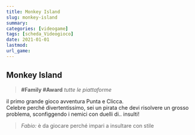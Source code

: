 ```yaml
---
title: Monkey Island
slug: monkey-island
summary: 
categories: [videogame]
tags: [scheda_Videogioco]
date: 2021-01-01
lastmod: 
url_game: 
---
```

## Monkey Island

> **#Family #Award**
> *tutte le piattaforme*

il primo grande gioco avventura Punta e Clicca.  
Celebre perché divertentissimo, sei un pirata che devi risolvere un grosso problema, sconfiggendo i nemici con duelli di.. insulti!  


> *Fabio:*
> è da giocare perché impari a insultare con stile



